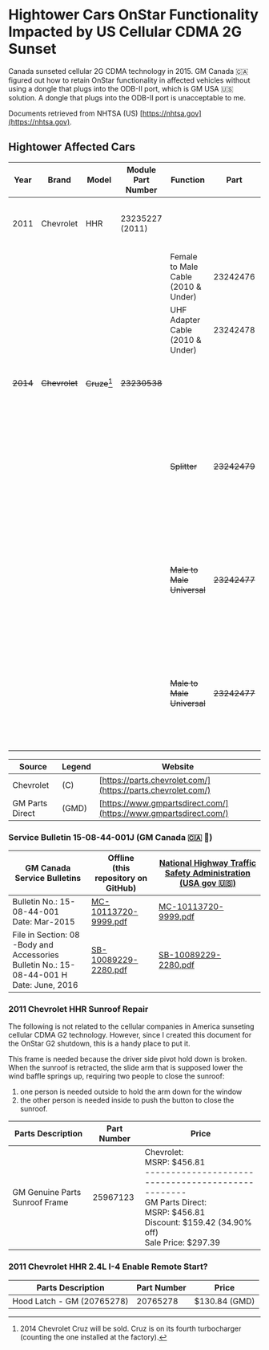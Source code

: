 # Hightower Cars OnStar Functionality Impacted by US Cellular CDMA 2G Sunset 

Canada sunseted cellular 2G CDMA technology in 2015. GM Canada 🇨🇦  figured out how to retain OnStar functionality in affected vehicles without using a dongle that plugs into the ODB-II port, which is GM USA 🇺🇸  solution. A dongle that plugs into the ODB-II port is unacceptable to me.

Documents retrieved from NHTSA (US) [https://nhtsa.gov](https://nhtsa.gov).

## Hightower Affected Cars

| Year | Brand | Model | Module Part Number | Function | Part | Price |
|------|-------|-------|--------------------|----------|------|-------|
| 2011 | Chevrolet | HHR | 23235227 (2011) |  |  | $392.62 (GMD)<br>No Results (C) |
|||||Female to Male Cable (2010 & Under) | 23242476 | $7.78 (GMD)<br>No Results (C) |
|||||UHF Adapter Cable (2010 & Under)    | 23242478 | $8.10 (GMD)<br>No Results (C) |
| ~~2014~~ | ~~Chevrolet~~ | ~~Cruze~~[^1] | ~~23230538~~ |   |  | ~~$267.93 (GMD)<br>No Results (C)~~ |
|||||~~Splitter~~| ~~23242479~~ | ~~NOT FOR SALE~~<br>~~No Longer Available For Purchase (GMD)~~<br>~~No Results (C)~~ |
|||||~~Male to Male Universal~~ | ~~23242477~~ | ~~NOT FOR SALE~~<br>~~No Longer Available For Purchase (GMD)~~<br>~~No Results (C)~~ ||
|||||~~Male to Male Universal~~ | ~~23242477~~ | ~~NOT FOR SALE~~<br>~~No Longer Available For Purchase (GMD)~~<br>~~No Results (C)~~ |

| Source | Legend | Website |
|--------|--------|---------|
| Chevrolet | (C) | [https://parts.chevrolet.com/](https://parts.chevrolet.com/) |
| GM Parts Direct | (GMD) | [https://www.gmpartsdirect.com/](https://www.gmpartsdirect.com/) |

### Service Bulletin 15-08-44-001J (GM Canada 🇨🇦 🍁)

| GM Canada Service Bulletins | Offline<br> (this repository on GitHub) | [National Highway Traffic Safety Administration (USA gov 🇺🇸)](https://www.nhtsa.gov) |
|-----------------------------|---------|--------|
| Bulletin No.: 15-08-44-001<br> Date: Mar-2015 | [MC-10113720-9999.pdf](MC-10113720-9999.pdf) | [MC-10113720-9999.pdf](https://static.nhtsa.gov/odi/tsbs/2019/MC-10166666-9999.pdf) |
| File in Section: 08 -Body and Accessories<br> Bulletin No.: 15-08-44-001 H<br> Date: June, 2016  | [SB-10089229-2280.pdf](SB-10089229-2280.pdf) | [SB-10089229-2280.pdf](https://static.nhtsa.gov/odi/tsbs/2016/SB-10089229-2280.pdf) |

### 2011 Chevrolet HHR Sunroof Repair 
The following is not related to the cellular companies in America sunseting cellular CDMA G2 technology. However, since I created this document for the OnStar G2 shutdown, this is a handy place to put it.

This frame is needed because the driver side pivot hold down is broken. When the sunroof is retracted, the slide arm that is supposed lower the wind baffle springs up, requiring two people to close the sunroof: 
1. one person is needed outside to hold the arm down for the window
2. the other person is needed inside to push the button to close the sunroof. 

| Parts Description | Part Number | Price |
|-------------------|-------------|-------|
| GM Genuine Parts Sunroof Frame | 25967123 | Chevrolet:<br>MSRP: $456.81<br>--------------------------------------------------<br> GM Parts Direct:<br> MSRP:	$456.81<br>Discount:	$159.42 (34.90% off)<br>Sale Price:	$297.39 |

### 2011 Chevrolet HHR 2.4L I-4 Enable Remote Start?

| Parts Description | Part Number | Price |
|-------------------|-------------|-------|
| Hood Latch - GM (20765278) | 20765278 | $130.84 (GMD) |

[^1]: 2014 Chevrolet Cruz will be sold. Cruz is on its fourth turbocharger (counting the one installed at the factory).
